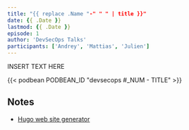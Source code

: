 ```yaml
---
title: "{{ replace .Name "-" " " | title }}"
date: {{ .Date }}
lastmod: {{ .Date }}
episode: 1
author: 'DevSecOps Talks'
participants: ['Andrey', 'Mattias', 'Julien']
---
```


INSERT TEXT HERE

<!-- Player -->

{{< podbean PODBEAN_ID "devsecops #_NUM - TITLE" >}}

## Notes

- [Hugo web site generator](https://gohugo.io)
